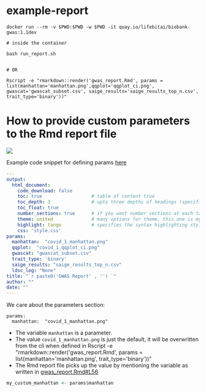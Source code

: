 # example-report

```
docker run --rm -v $PWD:$PWD -w $PWD -it quay.io/lifebitai/biobank-gwas:1.1dev

# inside the container

bash run_report.sh


# OR

Rscript -e "rmarkdown::render('gwas_report.Rmd', params = list(manhattan='manhattan.png',qqplot='qqplot_ci.png', gwascat='gwascat_subset.csv', saige_results='saige_results_top_n.csv', trait_type='binary'))"
```


# How to provide custom parameters to the Rmd report file


![](https://user-images.githubusercontent.com/38183826/123424349-a1316600-d5b8-11eb-9c06-23d89c1a9883.png)

Example code snippet for defining params [here](https://github.com/lifebit-ai/example-report/blob/9ce5a0832d15f613fee1deaf65177c7124aaae95/gwas_report.Rmd#L12-L18)

```YAML
---
output: 
  html_document:
    code_download: false
    toc: true                  # table of content true
    toc_depth: 3               # upto three depths of headings (specified by #, ## and ###)
    toc_float: true
    number_sections: true      # if you want number sections at each table header
    theme: united              # many options for theme, this one is my favorite.
    highlight: tango           # specifies the syntax highlighting style
    css: 'style.css'
params:
  manhattan:  "covid_1_manhattan.png"
  qqplot:  "covid_1_qqplot_ci.png"
  gwascat: "gwascat_subset.csv"
  trait_type: 'binary'
  saige_results: "saige_results_top_n.csv"
  ldsc_log: "None"
title: "`r paste0('GWAS Report' , '') `"
author: ""
date: ""
---
```

We care about the parameters section:

```
params:
  manhattan:  "covid_1_manhattan.png"
```

- The variable `manhattan` is a parameter.
- The value `covid_1_manhattan.png` is just the default, it will be overwritten from the cli when defined in Rscript -e "rmarkdown::render('gwas_report.Rmd', params = list(manhattan='manhattan.png', trait_type='binary'))"
- The Rmd report file picks up the value by mentioning the variable as written in [gwas_report.Rmd#L56](https://github.com/lifebit-ai/example-report/blob/9ce5a0832d15f613fee1deaf65177c7124aaae95/gwas_report.Rmd#L56)


```R
my_custom_manhattan <- params$manhattan
```
